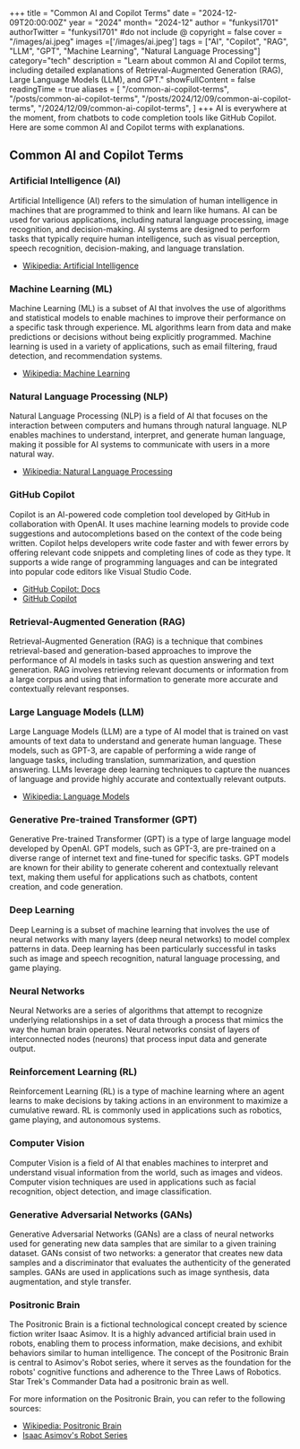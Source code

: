 +++
title = "Common AI and Copilot Terms"
date = "2024-12-09T20:00:00Z"
year = "2024"
month= "2024-12"
author = "funkysi1701"
authorTwitter = "funkysi1701" #do not include @
copyright = false
cover = "/images/ai.jpeg"
images =['/images/ai.jpeg']
tags = ["AI", "Copilot", "RAG", "LLM", "GPT", "Machine Learning", "Natural Language Processing"]
category="tech"
description = "Learn about common AI and Copilot terms, including detailed explanations of Retrieval-Augmented Generation (RAG), Large Language Models (LLM), and GPT."
showFullContent = false
readingTime = true
aliases = [
    "/common-ai-copilot-terms",
    "/posts/common-ai-copilot-terms",
    "/posts/2024/12/09/common-ai-copilot-terms",
    "/2024/12/09/common-ai-copilot-terms",
]
+++
AI is everywhere at the moment, from chatbots to code completion tools like GitHub Copilot. Here are some common AI and Copilot terms with explanations.

## Common AI and Copilot Terms

### Artificial Intelligence (AI)
Artificial Intelligence (AI) refers to the simulation of human intelligence in machines that are programmed to think and learn like humans. AI can be used for various applications, including natural language processing, image recognition, and decision-making. AI systems are designed to perform tasks that typically require human intelligence, such as visual perception, speech recognition, decision-making, and language translation.

- [Wikipedia: Artificial Intelligence](https://en.wikipedia.org/wiki/Artificial_intelligence)

### Machine Learning (ML)
Machine Learning (ML) is a subset of AI that involves the use of algorithms and statistical models to enable machines to improve their performance on a specific task through experience. ML algorithms learn from data and make predictions or decisions without being explicitly programmed. Machine learning is used in a variety of applications, such as email filtering, fraud detection, and recommendation systems.

- [Wikipedia: Machine Learning](https://en.wikipedia.org/wiki/Machine_learning)

### Natural Language Processing (NLP)
Natural Language Processing (NLP) is a field of AI that focuses on the interaction between computers and humans through natural language. NLP enables machines to understand, interpret, and generate human language, making it possible for AI systems to communicate with users in a more natural way.

- [Wikipedia: Natural Language Processing](https://en.wikipedia.org/wiki/Natural_language_processing)

### GitHub Copilot
Copilot is an AI-powered code completion tool developed by GitHub in collaboration with OpenAI. It uses machine learning models to provide code suggestions and autocompletions based on the context of the code being written. Copilot helps developers write code faster and with fewer errors by offering relevant code snippets and completing lines of code as they type. It supports a wide range of programming languages and can be integrated into popular code editors like Visual Studio Code.

- [GitHub Copilot: Docs](https://docs.github.com/en/copilot/about-github-copilot)
- [GitHub Copilot](https://github.com/features/copilot)

### Retrieval-Augmented Generation (RAG)
Retrieval-Augmented Generation (RAG) is a technique that combines retrieval-based and generation-based approaches to improve the performance of AI models in tasks such as question answering and text generation. RAG involves retrieving relevant documents or information from a large corpus and using that information to generate more accurate and contextually relevant responses.

### Large Language Models (LLM)
Large Language Models (LLM) are a type of AI model that is trained on vast amounts of text data to understand and generate human language. These models, such as GPT-3, are capable of performing a wide range of language tasks, including translation, summarization, and question answering. LLMs leverage deep learning techniques to capture the nuances of language and provide highly accurate and contextually relevant outputs.

- [Wikipedia: Language Models](https://en.wikipedia.org/wiki/Language_model)

### Generative Pre-trained Transformer (GPT)
Generative Pre-trained Transformer (GPT) is a type of large language model developed by OpenAI. GPT models, such as GPT-3, are pre-trained on a diverse range of internet text and fine-tuned for specific tasks. GPT models are known for their ability to generate coherent and contextually relevant text, making them useful for applications such as chatbots, content creation, and code generation.

### Deep Learning
Deep Learning is a subset of machine learning that involves the use of neural networks with many layers (deep neural networks) to model complex patterns in data. Deep learning has been particularly successful in tasks such as image and speech recognition, natural language processing, and game playing.

### Neural Networks
Neural Networks are a series of algorithms that attempt to recognize underlying relationships in a set of data through a process that mimics the way the human brain operates. Neural networks consist of layers of interconnected nodes (neurons) that process input data and generate output.

### Reinforcement Learning (RL)
Reinforcement Learning (RL) is a type of machine learning where an agent learns to make decisions by taking actions in an environment to maximize a cumulative reward. RL is commonly used in applications such as robotics, game playing, and autonomous systems.

### Computer Vision
Computer Vision is a field of AI that enables machines to interpret and understand visual information from the world, such as images and videos. Computer vision techniques are used in applications such as facial recognition, object detection, and image classification.

### Generative Adversarial Networks (GANs)
Generative Adversarial Networks (GANs) are a class of neural networks used for generating new data samples that are similar to a given training dataset. GANs consist of two networks: a generator that creates new data samples and a discriminator that evaluates the authenticity of the generated samples. GANs are used in applications such as image synthesis, data augmentation, and style transfer.

### Positronic Brain
The Positronic Brain is a fictional technological concept created by science fiction writer Isaac Asimov. It is a highly advanced artificial brain used in robots, enabling them to process information, make decisions, and exhibit behaviors similar to human intelligence. The concept of the Positronic Brain is central to Asimov's Robot series, where it serves as the foundation for the robots' cognitive functions and adherence to the Three Laws of Robotics. Star Trek's Commander Data had a positronic brain as well.

For more information on the Positronic Brain, you can refer to the following sources:

- [Wikipedia: Positronic Brain](https://en.wikipedia.org/wiki/Positronic_brain)
- [Isaac Asimov's Robot Series](https://en.wikipedia.org/wiki/Robot_series)